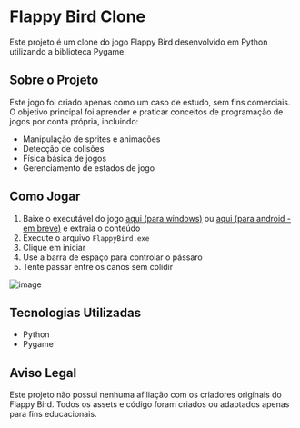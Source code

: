 # Flappy Bird Clone

Este projeto é um clone do jogo Flappy Bird desenvolvido em Python utilizando a biblioteca Pygame.

## Sobre o Projeto

Este jogo foi criado apenas como um caso de estudo, sem fins comerciais. O objetivo principal foi aprender e praticar conceitos de programação de jogos por conta própria, incluindo:

- Manipulação de sprites e animações
- Detecção de colisões
- Física básica de jogos
- Gerenciamento de estados de jogo



## Como Jogar

1. Baixe o executável do jogo [aqui (para windows)](https://github.com/Laboratorio-CE/FlappyBird/releases/download/game/FlappyBird.zip) ou [aqui (para android - em breve)](#) e extraia o conteúdo
2. Execute o arquivo `FlappyBird.exe`
3. Clique em iniciar
4. Use a barra de espaço para controlar o pássaro
5. Tente passar entre os canos sem colidir

![image](https://github.com/user-attachments/assets/812b8e8b-9f8d-482b-9a5c-74c01f2e7590)
## Tecnologias Utilizadas

- Python
- Pygame

## Aviso Legal

Este projeto não possui nenhuma afiliação com os criadores originais do Flappy Bird. Todos os assets e código foram criados ou adaptados apenas para fins educacionais.
